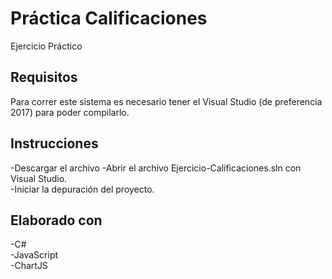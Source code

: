 # Práctica Calificaciones
Ejercicio Práctico

## Requisitos
Para correr este sistema es necesario tener el Visual Studio (de preferencia 2017) para poder compilarlo.

## Instrucciones
-Descargar el archivo
-Abrir el archivo Ejercicio-Calificaciones.sln con Visual Studio. <br />
-Iniciar la depuración del proyecto.

## Elaborado con
-C# <br />
-JavaScript <br />
-ChartJS
